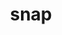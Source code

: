 ---
title: "snap"
layout: cache
categories: [package, develop]
meta: {"versions": ["master"], "compilers": ["gcc@=7.3.1"], "oss": ["amzn2"], "platforms": ["linux"], "targets": ["aarch64", "neoverse_n1", "x86_64_v3"], "stacks": ["aws-ahug", "aws-ahug-aarch64", "root"], "num_specs": 25, "num_specs_by_stack": {"aws-ahug-aarch64": 20, "root": 25, "aws-ahug": 5}}
spec_details: [{"hash": "gck2ja5623xhgjv6vjdlpvfryporqf4u", "compiler": "gcc@=7.3.1", "versions": ["master"], "os": "amzn2", "platform": "linux", "target": "aarch64", "variants": ["build_system=makefile", "+mpi", "~openmp", "+opt"], "stacks": ["aws-ahug-aarch64", "root"], "size": "-", "tarball": "https://binaries.spack.io/develop/build_cache/linux-amzn2-aarch64/gcc-7.3.1/snap-master/linux-amzn2-aarch64-gcc-7.3.1-snap-master-gck2ja5623xhgjv6vjdlpvfryporqf4u.spack"}, {"hash": "ftczxe6shnd2sxxajnvtpaje3jixdcfr", "compiler": "gcc@=7.3.1", "versions": ["master"], "os": "amzn2", "platform": "linux", "target": "aarch64", "variants": ["build_system=makefile", "+mpi", "~openmp", "+opt"], "stacks": ["aws-ahug-aarch64", "root"], "size": "-", "tarball": "https://binaries.spack.io/develop/build_cache/linux-amzn2-aarch64/gcc-7.3.1/snap-master/linux-amzn2-aarch64-gcc-7.3.1-snap-master-ftczxe6shnd2sxxajnvtpaje3jixdcfr.spack"}, {"hash": "7jf2gaxmszi4iwyh4vxcx2l7spk7iqbk", "compiler": "gcc@=7.3.1", "versions": ["master"], "os": "amzn2", "platform": "linux", "target": "aarch64", "variants": ["build_system=makefile", "+mpi", "~openmp", "+opt"], "stacks": ["aws-ahug-aarch64", "root"], "size": "-", "tarball": "https://binaries.spack.io/develop/build_cache/linux-amzn2-aarch64/gcc-7.3.1/snap-master/linux-amzn2-aarch64-gcc-7.3.1-snap-master-7jf2gaxmszi4iwyh4vxcx2l7spk7iqbk.spack"}, {"hash": "6hvbfppp72mzwdilsjzus7zdjta5ba5n", "compiler": "gcc@=7.3.1", "versions": ["master"], "os": "amzn2", "platform": "linux", "target": "aarch64", "variants": ["build_system=makefile", "+mpi", "~openmp", "+opt"], "stacks": ["aws-ahug-aarch64", "root"], "size": "-", "tarball": "https://binaries.spack.io/develop/build_cache/linux-amzn2-aarch64/gcc-7.3.1/snap-master/linux-amzn2-aarch64-gcc-7.3.1-snap-master-6hvbfppp72mzwdilsjzus7zdjta5ba5n.spack"}, {"hash": "ey7ulu4uhdonf4naoctu5uv4xnhkxesy", "compiler": "gcc@=7.3.1", "versions": ["master"], "os": "amzn2", "platform": "linux", "target": "aarch64", "variants": ["build_system=makefile", "+mpi", "~openmp", "+opt"], "stacks": ["aws-ahug-aarch64", "root"], "size": "-", "tarball": "https://binaries.spack.io/develop/build_cache/linux-amzn2-aarch64/gcc-7.3.1/snap-master/linux-amzn2-aarch64-gcc-7.3.1-snap-master-ey7ulu4uhdonf4naoctu5uv4xnhkxesy.spack"}, {"hash": "4ef6o6awcmy2pgjd7ys2iy3bkurdmdqh", "compiler": "gcc@=7.3.1", "versions": ["master"], "os": "amzn2", "platform": "linux", "target": "aarch64", "variants": ["build_system=makefile", "+mpi", "~openmp", "+opt"], "stacks": ["aws-ahug-aarch64", "root"], "size": "-", "tarball": "https://binaries.spack.io/develop/build_cache/linux-amzn2-aarch64/gcc-7.3.1/snap-master/linux-amzn2-aarch64-gcc-7.3.1-snap-master-4ef6o6awcmy2pgjd7ys2iy3bkurdmdqh.spack"}, {"hash": "3rdin33t5gctmvibuwxmgipxhzvjd4zu", "compiler": "gcc@=7.3.1", "versions": ["master"], "os": "amzn2", "platform": "linux", "target": "aarch64", "variants": ["build_system=makefile", "+mpi", "~openmp", "+opt"], "stacks": ["aws-ahug-aarch64", "root"], "size": "-", "tarball": "https://binaries.spack.io/develop/build_cache/linux-amzn2-aarch64/gcc-7.3.1/snap-master/linux-amzn2-aarch64-gcc-7.3.1-snap-master-3rdin33t5gctmvibuwxmgipxhzvjd4zu.spack"}, {"hash": "pzkpdljb2mmlshahttl5n5bzqm5tro33", "compiler": "gcc@=7.3.1", "versions": ["master"], "os": "amzn2", "platform": "linux", "target": "aarch64", "variants": ["build_system=makefile", "+mpi", "~openmp", "+opt"], "stacks": ["aws-ahug-aarch64", "root"], "size": "-", "tarball": "https://binaries.spack.io/develop/build_cache/linux-amzn2-aarch64/gcc-7.3.1/snap-master/linux-amzn2-aarch64-gcc-7.3.1-snap-master-pzkpdljb2mmlshahttl5n5bzqm5tro33.spack"}, {"hash": "ezfjrcnp3mi2uktsuycl63iubw2c5wxv", "compiler": "gcc@=7.3.1", "versions": ["master"], "os": "amzn2", "platform": "linux", "target": "aarch64", "variants": ["build_system=makefile", "+mpi", "~openmp", "+opt"], "stacks": ["aws-ahug-aarch64", "root"], "size": "-", "tarball": "https://binaries.spack.io/develop/build_cache/linux-amzn2-aarch64/gcc-7.3.1/snap-master/linux-amzn2-aarch64-gcc-7.3.1-snap-master-ezfjrcnp3mi2uktsuycl63iubw2c5wxv.spack"}, {"hash": "d7gxnoozy4mfp6kpei57gale2popsbhb", "compiler": "gcc@=7.3.1", "versions": ["master"], "os": "amzn2", "platform": "linux", "target": "aarch64", "variants": ["build_system=makefile", "+mpi", "~openmp", "+opt"], "stacks": ["aws-ahug-aarch64", "root"], "size": "-", "tarball": "https://binaries.spack.io/develop/build_cache/linux-amzn2-aarch64/gcc-7.3.1/snap-master/linux-amzn2-aarch64-gcc-7.3.1-snap-master-d7gxnoozy4mfp6kpei57gale2popsbhb.spack"}, {"hash": "fpsuiqg4c2yl5a2rlqarvigu4z45ddai", "compiler": "gcc@=7.3.1", "versions": ["master"], "os": "amzn2", "platform": "linux", "target": "neoverse_n1", "variants": ["build_system=makefile", "+mpi", "~openmp", "+opt"], "stacks": ["aws-ahug-aarch64", "root"], "size": "-", "tarball": "https://binaries.spack.io/develop/build_cache/linux-amzn2-neoverse_n1/gcc-7.3.1/snap-master/linux-amzn2-neoverse_n1-gcc-7.3.1-snap-master-fpsuiqg4c2yl5a2rlqarvigu4z45ddai.spack"}, {"hash": "6yg46vltsk4wtw64dgsu2a7uwxh2bnku", "compiler": "gcc@=7.3.1", "versions": ["master"], "os": "amzn2", "platform": "linux", "target": "neoverse_n1", "variants": ["build_system=makefile", "+mpi", "~openmp", "+opt"], "stacks": ["aws-ahug-aarch64", "root"], "size": "-", "tarball": "https://binaries.spack.io/develop/build_cache/linux-amzn2-neoverse_n1/gcc-7.3.1/snap-master/linux-amzn2-neoverse_n1-gcc-7.3.1-snap-master-6yg46vltsk4wtw64dgsu2a7uwxh2bnku.spack"}, {"hash": "zo2ryhrskpqirqndvb3ch5b4f6xomjwr", "compiler": "gcc@=7.3.1", "versions": ["master"], "os": "amzn2", "platform": "linux", "target": "neoverse_n1", "variants": ["build_system=makefile", "+mpi", "~openmp", "+opt"], "stacks": ["aws-ahug-aarch64", "root"], "size": "-", "tarball": "https://binaries.spack.io/develop/build_cache/linux-amzn2-neoverse_n1/gcc-7.3.1/snap-master/linux-amzn2-neoverse_n1-gcc-7.3.1-snap-master-zo2ryhrskpqirqndvb3ch5b4f6xomjwr.spack"}, {"hash": "f77kl5qzlzee3msdmykkchrhe227sicl", "compiler": "gcc@=7.3.1", "versions": ["master"], "os": "amzn2", "platform": "linux", "target": "neoverse_n1", "variants": ["build_system=makefile", "+mpi", "~openmp", "+opt"], "stacks": ["aws-ahug-aarch64", "root"], "size": "-", "tarball": "https://binaries.spack.io/develop/build_cache/linux-amzn2-neoverse_n1/gcc-7.3.1/snap-master/linux-amzn2-neoverse_n1-gcc-7.3.1-snap-master-f77kl5qzlzee3msdmykkchrhe227sicl.spack"}, {"hash": "zh3mheu5kfbgm7ekw3qgxeq6mkoc6r45", "compiler": "gcc@=7.3.1", "versions": ["master"], "os": "amzn2", "platform": "linux", "target": "neoverse_n1", "variants": ["build_system=makefile", "+mpi", "~openmp", "+opt"], "stacks": ["aws-ahug-aarch64", "root"], "size": "-", "tarball": "https://binaries.spack.io/develop/build_cache/linux-amzn2-neoverse_n1/gcc-7.3.1/snap-master/linux-amzn2-neoverse_n1-gcc-7.3.1-snap-master-zh3mheu5kfbgm7ekw3qgxeq6mkoc6r45.spack"}, {"hash": "abrhey5l4dwf2moijukzyxokrxaahpmf", "compiler": "gcc@=7.3.1", "versions": ["master"], "os": "amzn2", "platform": "linux", "target": "neoverse_n1", "variants": ["build_system=makefile", "+mpi", "~openmp", "+opt"], "stacks": ["aws-ahug-aarch64", "root"], "size": "-", "tarball": "https://binaries.spack.io/develop/build_cache/linux-amzn2-neoverse_n1/gcc-7.3.1/snap-master/linux-amzn2-neoverse_n1-gcc-7.3.1-snap-master-abrhey5l4dwf2moijukzyxokrxaahpmf.spack"}, {"hash": "inwwziaruc33ggf2qtwaufawda2qrks6", "compiler": "gcc@=7.3.1", "versions": ["master"], "os": "amzn2", "platform": "linux", "target": "neoverse_n1", "variants": ["build_system=makefile", "+mpi", "~openmp", "+opt"], "stacks": ["aws-ahug-aarch64", "root"], "size": "-", "tarball": "https://binaries.spack.io/develop/build_cache/linux-amzn2-neoverse_n1/gcc-7.3.1/snap-master/linux-amzn2-neoverse_n1-gcc-7.3.1-snap-master-inwwziaruc33ggf2qtwaufawda2qrks6.spack"}, {"hash": "usrckajl7tccepzhrepl2km4mmkkrcle", "compiler": "gcc@=7.3.1", "versions": ["master"], "os": "amzn2", "platform": "linux", "target": "neoverse_n1", "variants": ["build_system=makefile", "+mpi", "~openmp", "+opt"], "stacks": ["aws-ahug-aarch64", "root"], "size": "-", "tarball": "https://binaries.spack.io/develop/build_cache/linux-amzn2-neoverse_n1/gcc-7.3.1/snap-master/linux-amzn2-neoverse_n1-gcc-7.3.1-snap-master-usrckajl7tccepzhrepl2km4mmkkrcle.spack"}, {"hash": "rnzwymxaglmqoh3bxlt5ks7m3bimgkcn", "compiler": "gcc@=7.3.1", "versions": ["master"], "os": "amzn2", "platform": "linux", "target": "neoverse_n1", "variants": ["build_system=makefile", "+mpi", "~openmp", "+opt"], "stacks": ["aws-ahug-aarch64", "root"], "size": "-", "tarball": "https://binaries.spack.io/develop/build_cache/linux-amzn2-neoverse_n1/gcc-7.3.1/snap-master/linux-amzn2-neoverse_n1-gcc-7.3.1-snap-master-rnzwymxaglmqoh3bxlt5ks7m3bimgkcn.spack"}, {"hash": "qmyqmbbi3ty3hoc5pn2k6xtnxhvv6jqg", "compiler": "gcc@=7.3.1", "versions": ["master"], "os": "amzn2", "platform": "linux", "target": "neoverse_n1", "variants": ["build_system=makefile", "+mpi", "~openmp", "+opt"], "stacks": ["aws-ahug-aarch64", "root"], "size": "-", "tarball": "https://binaries.spack.io/develop/build_cache/linux-amzn2-neoverse_n1/gcc-7.3.1/snap-master/linux-amzn2-neoverse_n1-gcc-7.3.1-snap-master-qmyqmbbi3ty3hoc5pn2k6xtnxhvv6jqg.spack"}, {"hash": "cxstlk4btad2bx23dnnry5dwbhgvs3zz", "compiler": "gcc@=7.3.1", "versions": ["master"], "os": "amzn2", "platform": "linux", "target": "x86_64_v3", "variants": ["build_system=makefile", "+mpi", "~openmp", "+opt"], "stacks": ["aws-ahug", "root"], "size": "-", "tarball": "https://binaries.spack.io/develop/build_cache/linux-amzn2-x86_64_v3/gcc-7.3.1/snap-master/linux-amzn2-x86_64_v3-gcc-7.3.1-snap-master-cxstlk4btad2bx23dnnry5dwbhgvs3zz.spack"}, {"hash": "boe6d6xfrffbrtga5bzhzitkz3ukfuz6", "compiler": "gcc@=7.3.1", "versions": ["master"], "os": "amzn2", "platform": "linux", "target": "x86_64_v3", "variants": ["build_system=makefile", "+mpi", "~openmp", "+opt"], "stacks": ["aws-ahug", "root"], "size": "-", "tarball": "https://binaries.spack.io/develop/build_cache/linux-amzn2-x86_64_v3/gcc-7.3.1/snap-master/linux-amzn2-x86_64_v3-gcc-7.3.1-snap-master-boe6d6xfrffbrtga5bzhzitkz3ukfuz6.spack"}, {"hash": "cfr26qqnmwq4zl7agrbkewjpbg7vvvi2", "compiler": "gcc@=7.3.1", "versions": ["master"], "os": "amzn2", "platform": "linux", "target": "x86_64_v3", "variants": ["build_system=makefile", "+mpi", "~openmp", "+opt"], "stacks": ["aws-ahug", "root"], "size": "-", "tarball": "https://binaries.spack.io/develop/build_cache/linux-amzn2-x86_64_v3/gcc-7.3.1/snap-master/linux-amzn2-x86_64_v3-gcc-7.3.1-snap-master-cfr26qqnmwq4zl7agrbkewjpbg7vvvi2.spack"}, {"hash": "ifuvddkmwotxu3adbgvrqhp4cwyqcttr", "compiler": "gcc@=7.3.1", "versions": ["master"], "os": "amzn2", "platform": "linux", "target": "x86_64_v3", "variants": ["build_system=makefile", "+mpi", "~openmp", "+opt"], "stacks": ["aws-ahug", "root"], "size": "-", "tarball": "https://binaries.spack.io/develop/build_cache/linux-amzn2-x86_64_v3/gcc-7.3.1/snap-master/linux-amzn2-x86_64_v3-gcc-7.3.1-snap-master-ifuvddkmwotxu3adbgvrqhp4cwyqcttr.spack"}, {"hash": "qupcth4yuatxnaacq73ntxd55jynubos", "compiler": "gcc@=7.3.1", "versions": ["master"], "os": "amzn2", "platform": "linux", "target": "x86_64_v3", "variants": ["build_system=makefile", "+mpi", "~openmp", "+opt"], "stacks": ["aws-ahug", "root"], "size": "-", "tarball": "https://binaries.spack.io/develop/build_cache/linux-amzn2-x86_64_v3/gcc-7.3.1/snap-master/linux-amzn2-x86_64_v3-gcc-7.3.1-snap-master-qupcth4yuatxnaacq73ntxd55jynubos.spack"}]
---